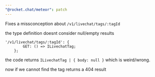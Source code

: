 ```yaml
---
"@rocket.chat/meteor": patch
---
```


Fixes a missconception about `/v1/livechat/tags/:tagId` 

the type definition doesnt consider null/empty results
```
'/v1/livechat/tags/:tagId': {
		GET: () => ILivechatTag;
	};
```

the code returns `ILivechatTag | { body: null }` which is weird/wrong.

now if we cannot find the tag returns a 404 result
